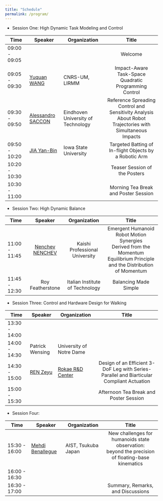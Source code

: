 ```yaml
---
title: "Schedule"
permalink: /program/
---
```


  * Session One: High Dynamic Task Modeling and Control

| Time             | Speaker          | Organization |                   Title                                      |
| -----------------| -----------------|------------- | :-------------------------------------------------------------:|
| 09:00 - 09:05    |                  |              |     Welcome                                                  |
| 09:05 - 09:30    |  [Yuquan WANG](https://ywang-robotics.github.io/)     | CNRS-UM, LIRMM | Impact-Aware Task-Space Quadratic Programming Control       |
| 09:30 - 09:50    |  [Alessandro SACCON](/speakers/saccon)    | Eindhoven University of Technology    | Reference Spreading Control and Sensitivity Analysis <br/>About Robot Trajectories with Simultaneous Impacts |
| 09:50 - 10:20    | [JIA Yan-Bin](/speakers/yan-bin/) | Iowa State University  | Targeted Batting of In-flight Objects by a Robotic Arm |
| 10:20 - 10:30    |                  |              |     Teaser Session of the Posters                            |
| 10:30 - 11:00    |                  |              |     Morning Tea Break and Poster Session                     |


  * Session Two: High Dynamic Balance
  
| Time             | Speaker          | Organization |                   Title                                      |
| -----------------| :-----------------:|:-------------: | :-------------------------------------------------------------:|
| 11:00 - 11:45    |  [Nenchev NENCHEV](/speakers/nenchev/)   |  Kaishi Professional University | Emergent Humanoid Robot Motion Synergies <br/>Derived from the Momentum Equilibrium Principle and the Distribution of Momentum                                                             |
| 11:45 - 12:30    |  Roy Featherstone       | Italian Institute of Technology       |  Balancing Made Simple                                                            |


  * Session Three: Control and Hardware Design for Walking  
  
| Time             | Speaker          | Organization |                   Title                                      |
| -----------------| -----------------|------------- | :-------------------------------------------------------------:|
| 13:30 - 14:00    |                  |              |                                                              |
| 14:00 - 14:30    | Patrick Wensing  | University of Notre Dame       |                                                              |
| 14:30 - 15:00    | [REN Zeyu](/speakers/zeyu) | [Rokae R&D Center](https://www.rokae.com/) | Design of an Efficient 3-DoF Leg with Series-Parallel and Biarticular Compliant Actuation                                  |
| 15:00 - 15:30    |                  |              |     Afternoon Tea Break and Poster Session                   |

 
   * Session Four:  
   
| Time             | Speaker          | Organization |                   Title                                      |
| -----------------| -----------------|------------- | :-------------------------------------------------------------:|
| 15:30 - 16:00    | [Mehdi Benallegue](/speakers/benallegue)| AIST, Tsukuba Japan |    New challenges for humanoids state observation: <br/>beyond the precision of floating-base kinematics                    |
| 16:00 - 16:30    |                  |              |                                                              |
| 16:30 - 17:00    |                  |              |   Summary, Remarks, and Discussions                          |


